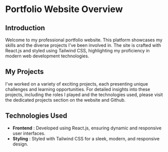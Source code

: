 # Portfolio Website Overview

## Introduction

Welcome to my professional portfolio website. This platform showcases my skills and the diverse projects I've been involved in. The site is crafted with React.js and styled using Tailwind CSS, highlighting my proficiency in modern web development technologies.

## My Projects

I've worked on a variety of exciting projects, each presenting unique challenges and learning opportunities. For detailed insights into these projects, including the roles I played and the technologies used, please visit the dedicated projects section on the website and Github.

## Technologies Used

- **Frontend** : Developed using React.js, ensuring dynamic and responsive user interfaces.
- **Styling** : Styled with Tailwind CSS for a sleek, modern, and responsive design.



